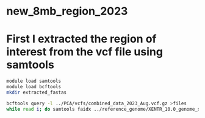 # new_8mb_region_2023

# First I extracted the region of interest from the vcf file using samtools
```bash
module load samtools
module load bcftools
mkdir extracted_fastas

bcftools query -l ../PCA/vcfs/combined_data_2023_Aug.vcf.gz >files
while read i; do samtools faidx ../reference_genome/XENTR_10.0_genome_scafconcat_goodnamez.fasta Chr7:8320031-8391760 | bcftools consensus ../PCA/vcfs/combined_data_2023_Aug.vcf.gz --sample "$i" > ./extracted_fastas/"$i"out.fa;done<files
```
